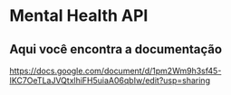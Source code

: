 # Mental Health API
## Aqui você encontra a documentação 
https://docs.google.com/document/d/1pm2Wm9h3sf45-IKC7OeTLaJVQtxlhiFH5uiaA06qbIw/edit?usp=sharing
